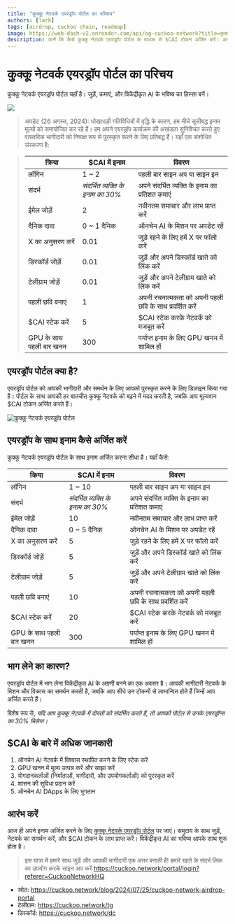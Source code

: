 ```yaml
---
title: "कुक्कू नेटवर्क एयरड्रॉप पोर्टल का परिचय"
authors: [lark]
tags: [airdrop, cuckoo chain, roadmap]
image: https://web-dash-v2.onrender.com/api/og-cuckoo-network?title=कुक्कू नेटवर्क एयरड्रॉप पोर्टल का परिचय
description: जानें कि कैसे कुक्कू नेटवर्क एयरड्रॉप पोर्टल के माध्यम से $CAI टोकन अर्जित करें। आज ही विकेंद्रीकृत AI का समर्थन करें और लाभ उठाएं!
---
```


# कुक्कू नेटवर्क एयरड्रॉप पोर्टल का परिचय

कुक्कू नेटवर्क एयरड्रॉप पोर्टल यहाँ है। जुड़ें, कमाएं, और विकेंद्रीकृत AI के भविष्य का हिस्सा बनें।

![](https://cuckoo-network.b-cdn.net/2024-07-25-cuckoo-network-airdrop-portal.webp)

> अपडेट (26 अगस्त, 2024): धोखाधड़ी गतिविधियों में वृद्धि के कारण, हम नीचे सूचीबद्ध इनाम मूल्यों को समायोजित कर रहे हैं। हम अपने एयरड्रॉप कार्यक्रम की अखंडता सुनिश्चित करते हुए वास्तविक भागीदारी को निष्पक्ष रूप से पुरस्कृत करने के लिए प्रतिबद्ध हैं। यहाँ एक संशोधित संस्करण है:

> | क्रिया                  | $CAI में इनाम            | विवरण                                        |
> | ---------------------- | -------------------------- | ---------------------------------------------- |
> | लॉगिन                  | 1 ~ 2                      | पहली बार साइन अप या साइन इन                  |
> | संदर्भ                  | _संदर्भित व्यक्ति के इनाम का 30%_ | अपने संदर्भित व्यक्ति के इनाम का प्रतिशत कमाएं    |
> | ईमेल जोड़ें              | 2                          | नवीनतम समाचार और लाभ प्राप्त करें               |
> | दैनिक दावा              | 0 ~ 1 दैनिक                | ऑनचेन AI के मिशन पर अपडेट रहें      |
> | X का अनुसरण करें        | 0.01                       | जुड़े रहने के लिए हमें X पर फॉलो करें               |
> | डिस्कॉर्ड जोड़ें         | 0.01                       | जुड़ें और अपने डिस्कॉर्ड खाते को लिंक करें             |
> | टेलीग्राम जोड़ें         | 0.01                       | जुड़ें और अपने टेलीग्राम खाते को लिंक करें            |
> | पहली छवि बनाएं           | 1                          | अपनी रचनात्मकता को अपनी पहली छवि के साथ प्रदर्शित करें |
> | $CAI स्टेक करें          | 5                          | $CAI स्टेक करके नेटवर्क को मजबूत करें         |
> | GPU के साथ पहली बार खनन | 300                        | पर्याप्त इनाम के लिए GPU खनन में शामिल हों   |

## एयरड्रॉप पोर्टल क्या है?

एयरड्रॉप पोर्टल को आपकी भागीदारी और समर्थन के लिए आपको पुरस्कृत करने के लिए डिज़ाइन किया गया है। पोर्टल के साथ आपकी हर बातचीत कुक्कू नेटवर्क को बढ़ने में मदद करती है, जबकि आप मूल्यवान $CAI टोकन अर्जित करते हैं।

![कुक्कू नेटवर्क एयरड्रॉप पोर्टल](https://cuckoo-network.b-cdn.net/airdrop-portal.webp "कुक्कू नेटवर्क एयरड्रॉप पोर्टल")

## एयरड्रॉप के साथ इनाम कैसे अर्जित करें

कुक्कू नेटवर्क एयरड्रॉप पोर्टल के साथ इनाम अर्जित करना सीधा है। यहाँ कैसे:

| क्रिया                  | $CAI में इनाम            | विवरण                                        |
| ---------------------- | -------------------------- | ---------------------------------------------- |
| लॉगिन                  | 1 ~ 10                     | पहली बार साइन अप या साइन इन                  |
| संदर्भ                  | _संदर्भित व्यक्ति के इनाम का 30%_ | अपने संदर्भित व्यक्ति के इनाम का प्रतिशत कमाएं    |
| ईमेल जोड़ें              | 10                         | नवीनतम समाचार और लाभ प्राप्त करें               |
| दैनिक दावा              | 0 ~ 5 दैनिक                | ऑनचेन AI के मिशन पर अपडेट रहें      |
| X का अनुसरण करें        | 5                          | जुड़े रहने के लिए हमें X पर फॉलो करें               |
| डिस्कॉर्ड जोड़ें         | 5                          | जुड़ें और अपने डिस्कॉर्ड खाते को लिंक करें             |
| टेलीग्राम जोड़ें         | 5                          | जुड़ें और अपने टेलीग्राम खाते को लिंक करें            |
| पहली छवि बनाएं           | 10                         | अपनी रचनात्मकता को अपनी पहली छवि के साथ प्रदर्शित करें |
| $CAI स्टेक करें          | 20                         | $CAI स्टेक करके नेटवर्क को मजबूत करें         |
| GPU के साथ पहली बार खनन | 300                        | पर्याप्त इनाम के लिए GPU खनन में शामिल हों   |

## भाग लेने का कारण?

एयरड्रॉप पोर्टल में भाग लेना विकेंद्रीकृत AI के अग्रणी बनने का एक अवसर है। आपकी भागीदारी नेटवर्क के मिशन और विकास का समर्थन करती है, जबकि आप सीधे उन टोकनों से लाभान्वित होते हैं जिन्हें आप अर्जित करते हैं।

विशेष रूप से, _यदि आप कुक्कू नेटवर्क में दोस्तों को संदर्भित करते हैं, तो आपको पोर्टल से उनके एयरड्रॉप्स का 30% मिलेगा।_

## $CAI के बारे में अधिक जानकारी

1. ऑनचेन AI नेटवर्क में विश्वास स्थापित करने के लिए स्टेक करें
2. GPU खनन में मूल्य उत्पन्न करें और साझा करें
3. योगदानकर्ताओं (निर्माताओं, भागीदारों, और उपयोगकर्ताओं) को पुरस्कृत करें
4. शासन की सुविधा प्रदान करें
5. ऑनचेन AI DApps के लिए भुगतान

## आरंभ करें

आज ही अपने इनाम अर्जित करने के लिए [कुक्कू नेटवर्क एयरड्रॉप पोर्टल](https://cuckoo.network/portal/airdrop) पर जाएं। समुदाय के साथ जुड़ें, नेटवर्क का समर्थन करें, और $CAI टोकन के लाभ प्राप्त करें। विकेंद्रीकृत AI का भविष्य आपके साथ शुरू होता है।

> इस यात्रा में हमारे साथ जुड़ें और आपकी भागीदारी एक अंतर बनाती है! हमारे खाते के संदर्भ लिंक का उपयोग करके साइन अप करें https://cuckoo.network/portal/login?referer=CuckooNetworkHQ

- स्रोत: https://cuckoo.network/blog/2024/07/25/cuckoo-network-airdrop-portal
- टेलीग्राम: https://cuckoo.network/tg
- डिस्कॉर्ड: https://cuckoo.network/dc